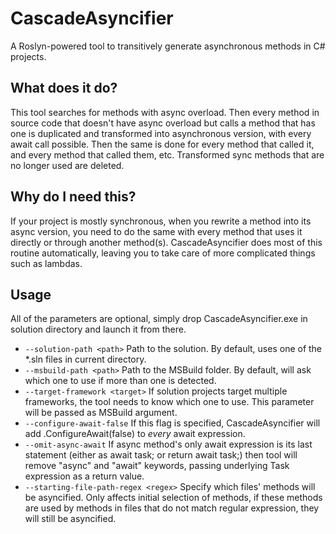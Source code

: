# CascadeAsyncifier

A Roslyn-powered tool to transitively generate asynchronous methods in C# projects.

## What does it do?

This tool searches for methods with async overload. 
Then every method in source code that doesn't have async overload but calls a method that has one is duplicated and transformed into asynchronous version, with every await call possible.
Then the same is done for every method that called it, and every method that called them, etc. Transformed sync methods that are no longer used are deleted. 

## Why do I need this?

If your project is mostly synchronous, when you rewrite a method into its async version, you need to do the same with every method that uses it directly or through another method(s).
CascadeAsyncifier does most of this routine automatically, leaving you to take care of more complicated things such as lambdas.

## Usage

All of the parameters are optional, simply drop CascadeAsyncifier.exe in solution directory and launch it from there.

* `--solution-path <path>` Path to the solution. By default, uses one of the \*.sln files in current directory.
* `--msbuild-path <path>` Path to the MSBuild folder. By default, will ask which one to use if more than one is detected.
* `--target-framework <target>` If solution projects target multiple frameworks, the tool needs to know which one to use. This parameter will be passed as MSBuild argument. 
* `--configure-await-false` If this flag is specified, CascadeAsyncifier will add .ConfigureAwait(false) to _every_ await expression.
* `--omit-async-await` If async method's only await expression is its last statement (either as await task; or return await task;) then tool will remove \"async\" and \"await\" keywords, passing underlying Task expression as a return value.
* `--starting-file-path-regex <regex>` Specify which files' methods will be asyncified. Only affects initial selection of methods, if these methods are used by methods in files that do not match regular expression, they will still be asyncified.     
